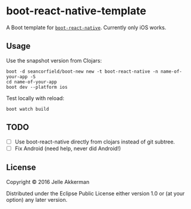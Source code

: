 # boot-react-native-template

A Boot template for [`boot-react-native`](https://github.com/mjmeintjes/boot-react-native).
Currently only iOS works.

## Usage

Use the snapshot version from Clojars:

```
boot -d seancorfield/boot-new new -t boot-react-native -n name-of-your-app -S
cd name-of-your-app
boot dev --platform ios
```

Test locally with reload:
```
boot watch build
```

## TODO
- [ ] Use boot-react-native directly from clojars instead of git subtree.
- [ ] Fix Android (need help, never did Android!)

## License

Copyright © 2016 Jelle Akkerman

Distributed under the Eclipse Public License either version 1.0 or (at
your option) any later version.
